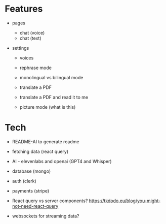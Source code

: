 # Features

- pages
  - chat (voice)
  - chat (text)
- settings

  - voices
  - rephrase mode
  - monolingual vs bilingual mode

  - translate a PDF
  - translate a PDF and read it to me
  - picture mode (what is this)

# Tech

- README-AI to generate readme
- fetching data (react query)
- AI - elevenlabs and openai (GPT4 and Whisper)
- database (mongo)
- auth (clerk)
- payments (stripe)

- React query vs server components?
  https://tkdodo.eu/blog/you-might-not-need-react-query

- websockets for streaming data?
